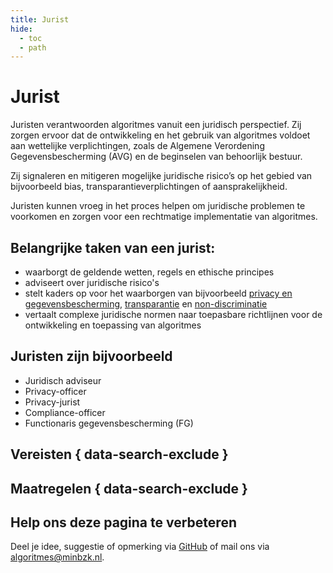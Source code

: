 ```yaml
---
title: Jurist
hide:
  - toc
  - path
---
```


# Jurist
Juristen verantwoorden algoritmes vanuit een juridisch perspectief. Zij zorgen ervoor dat de ontwikkeling en het gebruik van algoritmes voldoet aan wettelijke verplichtingen, zoals de Algemene Verordening Gegevensbescherming (AVG) en de beginselen van behoorlijk bestuur. 

Zij signaleren en mitigeren mogelijke juridische risico’s op het gebied van bijvoorbeeld bias, transparantieverplichtingen of aansprakelijkheid. 

Juristen kunnen vroeg in het proces helpen om juridische problemen te voorkomen en zorgen voor een rechtmatige implementatie van algoritmes.

## Belangrijke taken van een jurist:

* waarborgt de geldende wetten, regels en ethische principes
* adviseert over juridische risico's
* stelt kaders op voor het waarborgen van bijvoorbeeld [privacy en gegevensbescherming](../onderwerpen/privacy-en-gegevensbescherming.md), [transparantie](../onderwerpen/transparantie.md) en [non-discriminatie](../onderwerpen/bias-en-non-discriminatie.md)
* vertaalt complexe juridische normen naar toepasbare richtlijnen voor de ontwikkeling en toepassing van algoritmes

## Juristen zijn bijvoorbeeld

* Juridisch adviseur
* Privacy-officer
* Privacy-jurist
* Compliance-officer
* Functionaris gegevensbescherming (FG)

## Vereisten { data-search-exclude }

<!-- list_vereisten rollen/jurist no-rol no-levenscyclus no-search no-onderwerp -->

## Maatregelen { data-search-exclude }

<!-- list_maatregelen rollen/jurist no-rol no-levenscyclus no-search no-onderwerp -->

## Help ons deze pagina te verbeteren
Deel je idee, suggestie of opmerking via [GitHub](https://github.com/MinBZK/Algoritmekader/issues/new/choose) of mail ons via [algoritmes@minbzk.nl](mailto:algoritmes@minbzk.nl).
